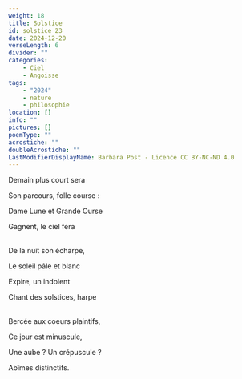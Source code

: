 ```yaml
---
weight: 18
title: Solstice
id: solstice_23
date: 2024-12-20
verseLength: 6
divider: ""
categories:
    - Ciel
    - Angoisse
tags:
    - "2024"
    - nature
    - philosophie
location: []
info: ""
pictures: []
poemType: ""
acrostiche: ""
doubleAcrostiche: ""
LastModifierDisplayName: Barbara Post - Licence CC BY-NC-ND 4.0
---
```

Demain plus court sera

Son parcours, folle course :

Dame Lune et Grande Ourse

Gagnent, le ciel fera

 \
De la nuit son écharpe,

Le soleil pâle et blanc

Expire, un indolent

Chant des solstices, harpe

 \
Bercée aux coeurs plaintifs,

Ce jour est minuscule,

Une aube ? Un crépuscule ?

Abîmes distinctifs.
